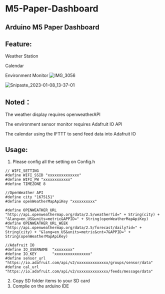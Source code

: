 # M5-Paper-Dashboard
## Arduino M5 Paper Dashboard

## Feature:

Weather Station

Calendar

Environment Monitor
![IMG_3056](https://user-images.githubusercontent.com/61930699/211181751-0a6f5524-7451-4a99-86e6-3efdb1db319d.jpg)

![Snipaste_2023-01-08_13-37-01](https://user-images.githubusercontent.com/61930699/211182150-79ad464d-0aa2-44f3-9350-39312d9232d3.png)

## Noted：

The weather display requires openweatherAPI

The environment sensor monitor requires Adafruit IO API

The calendar using the IFTTT to send feed data into Adafruit IO

## Usage:
1. Please config all the setting on Config.h

```
// WIFI_SETTING
#define WIFI_SSID "xxxxxxxxxxxxxx"
#define WIFI_PW "xxxxxxxxxxxx"
#define TIMEZONE 8

//OpenWeather API
#define city "1675151"
#define openWeatherMapApiKey "xxxxxxxxxx"

#define OPENWEATHER_URL "http://api.openweathermap.org/data/2.5/weather?id=" + String(city) + "&lang=en_US&units=metric&APPID=" + String(openWeatherMapApiKey)
#define OPENWEATHER_URL_WEEK "http://api.openweathermap.org/data/2.5/forecast/daily?id=" + String(city) + "&lang=en_US&units=metric&cnt=7&APPID=" + String(openWeatherMapApiKey)

//Adafruit IO
#define IO_USERNAME  "xxxxxxxx"
#define IO_KEY       "xxxxxxxxxxxxxxxx"
#define sensor_url   "https://io.adafruit.com/api/v2/xxxxxxxxxxxxxx/groups/sensor/data"
#define cal_url   "https://io.adafruit.com/api/v2/xxxxxxxxxxxxxx/feeds/message/data"
```
2. Copy SD folder items to your SD card
3. Complie on the arduino IDE

